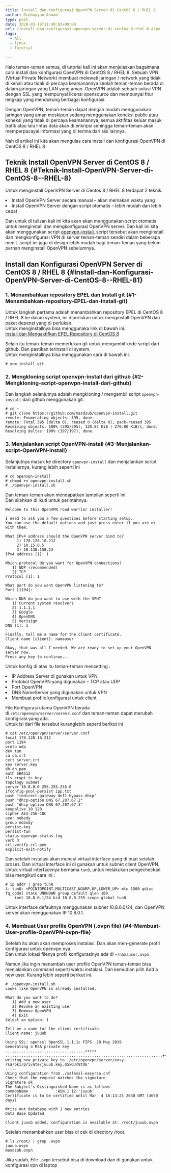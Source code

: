 ```yaml
---
title: Install dan Konfigurasi OpenVPN Server di CentOS 8 / RHEL 8
author: Dzubayyan Ahmad
type: post
date: 2020-03-19T11:49:03+00:00
url: /install-dan-konfigurasi-openvpn-server-di-centos-8-rhel-8.aspx
tags:
  - All
  - linux
  - Tutorial

---
```

Halo teman-teman semua, di tutorial kali ini akan menjelaskan bagaimana cara install dan konfigurasi OpenVPN di CentOS 8 / RHEL 8. Sebuah VPN (Virtual Private Network) membuat melewati jaringan / network yang tidak di kenali atau tidak di percaya keamanannya seolah teman-teman berada di dalam jaringan yang LAN yang aman. OpenVPN adalah sebuah solusi VPN dengan SSL yang mempunyai licensi opensource dan mempunyai fitur lengkap yang mendukung berbagai konfigurasi.

Dengan OpenVPN, teman-teman dapat dengan mudah menggunakan jaringan yang aman meskipun sedang menggunakan koneksi public atau koneksi yang tidak di percaya keamanannya, semua aktifitas keluar masuk trafik atau lalu lintas data akan di enkripsi sehingga teman-teman akan memperpacayai informasi yang di terima dari sisi lainnya.

Nah di artikel ini kita akan mengulas cara install dan konfigurasi OpenVPN di CentOS 8 / RHEL 8

## [][1]Teknik Install OpenVPN Server di CentOS 8 / RHEL 8 {#Teknik-Install-OpenVPN-Server-di-CentOS-8--RHEL-8}

Untuk menginstall OpenVPN Server di Centos 8 / RHEL 8 terdapat 2 teknik.

<li class="">
  Install OpenVPN Server secara manual &#8211; akan memakan waktu yang
</li>
<li class="">
  Install OpenVPN Server dengan script otomatis &#8211; lebih mudah dan lebih cepat
</li>

Dan untuk di tulisan kali ini kita akan akan menggunakan script otomatis untuk menginstall dan mengkonfigurasi OpenVPN server. Dan kali ini kita akan menggunakan script&nbsp;<a href="https://github.com/masdzub/openvpn-install" target="_blank" rel="noreferrer noopener">openvpn-install</a>, script tersebut akan menginstall dan mengkonfigurasi VPN di server teman-teman sendiri dalam beberapa menit. script ini juga di design lebih mudah bagi teman-teman yang belum pernah menginstall OpenVPN sebelumnya.

## [][2]Install dan Konfigurasi OpenVPN Server di CentOS 8 / RHEL 8 {#Install-dan-Konfigurasi-OpenVPN-Server-di-CentOS-8--RHEL-81}

### [][3]1. Menambahkan repository EPEL dan Install git {#1-Menambahkan-repository-EPEL-dan-Install-git}

Untuk langkah pertama adalah menambahkan repository EPEL di CentOS 8 / RHEL 8 ke dalam system, ini diperlukan untuk menginstall OpenVPN dan paket depensi yang di perlukan.  
Untuk menginstallnya bisa menggunaka link di bawah ini.  
<a href="https://tulisan.masdzub.com/install-dan-mengaktifkan-epel-repository-di-centos-8.aspx" target="_blank" rel="noreferrer noopener">Install dan Mengaktifkan EPEL Repository di CentOS 8</a>

Selain itu teman-teman memerlukan git untuk mengambil kode script dari github. Dan pastikan terinstall di system.  
Untuk menginstallnya bisa menggunakan cara di bawah ini.

<pre class="dz-block-code"><code># yum install git
</code></pre>

### [][4]2. Mengkloning script openvpn-install dari github {#2-Mengkloning-script-openvpn-install-dari-github}

Dan langkah selanjutnya adalah mengkloning / mengambil script&nbsp;`openvpn-install`&nbsp;dari github menggunakan git.

<pre class="dz-block-code"><code># cd ~ 
# git clone https://github.com/masdzub/openvpn-install.git
remote: Enumerating objects: 395, done.
remote: Total 395 (delta 0), reused 0 (delta 0), pack-reused 395
Receiving objects: 100% (395/395), 120.87 KiB | 270.00 KiB/s, done.
Resolving deltas: 100% (197/197), done.
</code></pre>

### [][5]3. Menjalankan script OpenVPN-install {#3-Menjalankan-script-OpenVPN-install}

Selanjutnya masuk ke directory&nbsp;`openvpn-install`&nbsp;dan menjalankan script installernya, kurang lebih seperti ini

<pre class="dz-block-code"><code># cd openvpn-install
# chmod +x openvpn-install.sh
# ./openvpn-install.sh
</code></pre>

Dan teman-teman akan mendapatkan tampilan seperti ini.  
Dan silahkan di ikuti untuk perintahnya.

<pre class="dz-block-code"><code>Welcome to this OpenVPN road warrior installer!

I need to ask you a few questions before starting setup.
You can use the default options and just press enter if you are ok with them.

What IPv4 address should the OpenVPN server bind to?
     1) 178.128.18.212
     2) 10.15.0.5
     3) 10.130.158.23
IPv4 address [1]: 1

Which protocol do you want for OpenVPN connections?
   1) UDP (recommended)
   2) TCP
Protocol [1]: 1

What port do you want OpenVPN listening to?
Port [1194]:

Which DNS do you want to use with the VPN?
   1) Current system resolvers
   2) 1.1.1.1
   3) Google
   4) OpenDNS
   5) Verisign
DNS [1]: 1

Finally, tell me a name for the client certificate.
Client name [client]: namauser

Okay, that was all I needed. We are ready to set up your OpenVPN server now.
Press any key to continue...
</code></pre>

Untuk konfig di atas itu teman-teman mensetting :

<li class="">
  IP Address Server di gunakan untuk VPN
</li>
<li class="">
  Protokol OpenVPN yang digunakan &#8211; TCP atau UDP
</li>
<li class="">
  Port OpenVPN
</li>
<li class="">
  DNS NameServer yang digunakan untuk VPN
</li>
<li class="">
  Membuat profile konfigurasi untuk client
</li>

File Konfigurasi utama OpenVPN berada di&nbsp;`/etc/openvpn/server/server.conf`&nbsp;dan teman-teman dapat merubah konfigirasi yang ada.  
Untuk isi dari file tersebut kuranglebih seperti berikut ini

<pre class="dz-block-code"><code># cat /etc/openvpn/server/server.conf
local 178.128.18.212
port 1194
proto udp
dev tun
ca ca.crt
cert server.crt
key server.key
dh dh.pem
auth SHA512
tls-crypt tc.key
topology subnet
server 10.8.0.0 255.255.255.0
ifconfig-pool-persist ipp.txt
push "redirect-gateway def1 bypass-dhcp"
push "dhcp-option DNS 67.207.67.2"
push "dhcp-option DNS 67.207.67.3"
keepalive 10 120
cipher AES-256-CBC
user nobody
group nobody
persist-key
persist-tun
status openvpn-status.log
verb 3
crl-verify crl.pem
explicit-exit-notify
</code></pre>

Dan setelah instalasi akan muncul virtual interface yang di buat setelah proses. Dan virtual interface ini di gunakan untuk subnet client OpenVPN. Untuk virtual interfacenya bernama&nbsp;`tun0`, untuk melakukan pengecheckan bisa mengikuti cara ini :

<pre class="dz-block-code"><code># ip addr | grep tun0
4: tun0: &lt;POINTOPOINT,MULTICAST,NOARP,UP,LOWER_UP> mtu 1500 qdisc fq_codel state UNKNOWN group default qlen 100
    inet 10.8.0.1/24 brd 10.8.0.255 scope global tun0
</code></pre>

Untuk interface defaultnya menggunakan subnet 10.8.0.0/24, dan OpenVPN server akan menggunakan IP 10.8.0.1.

### [][6]4. Membuat User profile OpenVPN (.ovpn file) {#4-Membuat-User-profile-OpenVPN-ovpn-file}

Setelah itu akan akan memproses instalasi. Dan akan men-generate profil konfigurasi untuk openvpn nya.  
Dan untuk lokasi filenya profil konfigurasinya ada di&nbsp;`~/namauser.ovpn`

Namun jika ingin menambah user profile OpenVPN teman-teman bisa menjalankan command seperti waktu instalasi. Dan kemudian pilih Add a new user. Kurang lebih seperti berikut ini.

<pre class="dz-block-code"><code># ./openvpn-install.sh
Looks like OpenVPN is already installed.

What do you want to do?
   1) Add a new user
   2) Revoke an existing user
   3) Remove OpenVPN
   4) Exit
Select an option: 1

Tell me a name for the client certificate.
Client name: juuub

Using SSL: openssl OpenSSL 1.1.1c FIPS  28 May 2019
Generating a RSA private key
...................................+++++
.....................................................................+++++
writing new private key to '/etc/openvpn/server/easy-rsa/pki/private/juuub.key.m5xOJr8td6'
-----
Using configuration from ./safessl-easyrsa.cnf
Check that the request matches the signature
Signature ok
The Subject's Distinguished Name is as follows
commonName            :ASN.1 12:'juuub'
Certificate is to be certified until Mar  4 16:13:25 2030 GMT (3650 days)

Write out database with 1 new entries
Data Base Updated

Client juuub added, configuration is available at: /root/juuub.ovpn
</code></pre>

Setelah menambahkan user bisa di cek di directory /root.

<pre class="dz-block-code"><code># ls /root/ | grep .ovpn
juuub.ovpn
masdzub.ovpn
</code></pre>

Jika sudah, File&nbsp;`.ovpn`&nbsp;tersebut bisa di download dan di gunakan untuk konfigurasi vpn di laptop

 [1]: https://hackmd.io/13rfnHY9RC6GqLK7Zn_1Ww?view#Teknik-Install-OpenVPN-Server-di-CentOS-8--RHEL-8
 [2]: https://hackmd.io/13rfnHY9RC6GqLK7Zn_1Ww?view#Install-dan-Konfigurasi-OpenVPN-Server-di-CentOS-8--RHEL-81
 [3]: https://hackmd.io/13rfnHY9RC6GqLK7Zn_1Ww?view#1-Menambahkan-repository-EPEL-dan-Install-git
 [4]: https://hackmd.io/13rfnHY9RC6GqLK7Zn_1Ww?view#2-Mengkloning-script-openvpn-install-dari-github
 [5]: https://hackmd.io/13rfnHY9RC6GqLK7Zn_1Ww?view#3-Menjalankan-script-OpenVPN-install
 [6]: https://hackmd.io/13rfnHY9RC6GqLK7Zn_1Ww?view#4-Membuat-User-profile-OpenVPN-ovpn-file